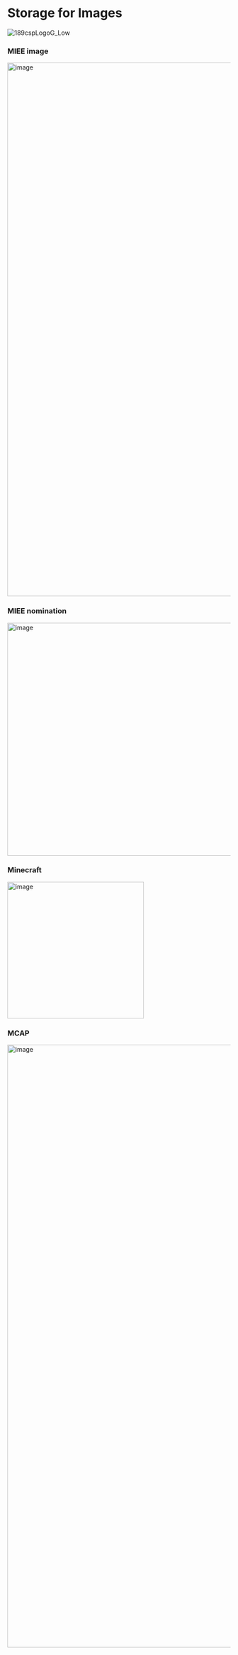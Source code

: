 # Storage for Images

![189cspLogoG_Low](https://user-images.githubusercontent.com/82991994/148472751-ca13e206-eca9-477d-b8b0-d581ad11f84a.png)


### MIEE image
<img width="1203" alt="image" src="https://user-images.githubusercontent.com/82991994/153975163-e070e712-7e1c-4f1c-b897-994c392540c8.png">

### MIEE nomination
<img width="525" alt="image" src="https://user-images.githubusercontent.com/82991994/153978529-cb264333-5cd2-49a8-9e8c-3b701e41f499.png">

### Minecraft
[<img width="308" alt="image" src="https://user-images.githubusercontent.com/82991994/153979004-b30f9a4d-d2e7-4d95-8c3d-006a0dd8fc2c.png">](https://education.minecraft.net/en-us)

### MCAP
<img width="1359" alt="image" src="https://user-images.githubusercontent.com/82991994/153980205-2418a10d-d53c-463a-9f13-2e382adfb45f.png">


